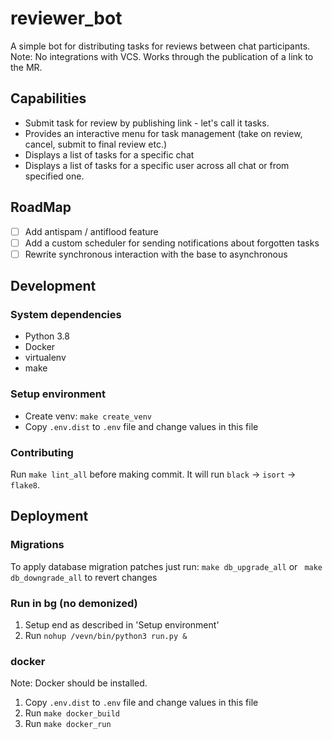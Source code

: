 # reviewer_bot

A simple bot for distributing tasks for reviews between chat participants.
Note: No integrations with VCS. Works through the publication of a link to the MR.

## Capabilities
- Submit task for review by publishing link - let's call it tasks.
- Provides an interactive menu for task management (take on review, cancel, submit to final review etc.)
- Displays a list of tasks for a specific chat
- Displays a list of tasks for a specific user across all chat or from specified one.

## RoadMap
- [ ] Add antispam / antiflood feature
- [ ] Add a custom scheduler for sending notifications about forgotten tasks
- [ ] Rewrite synchronous interaction with the base to asynchronous

## Development

### System dependencies
- Python 3.8
- Docker
- virtualenv
- make

### Setup environment
- Create venv: `make create_venv`
- Copy `.env.dist` to `.env` file and change values in this file

### Contributing
Run `make lint_all` before making commit.
It will run `black` -> `isort` -> `flake8`.


## Deployment
### Migrations
To apply database migration patches just run:
`make db_upgrade_all` or ` make db_downgrade_all` to revert changes

### Run in bg (no demonized)
1. Setup end as described in 'Setup environment'
3. Run `nohup /vevn/bin/python3 run.py &`

### docker
Note: Docker should be installed.
1. Copy `.env.dist` to `.env` file and change values in this file
2. Run `make docker_build`
3. Run `make docker_run`

